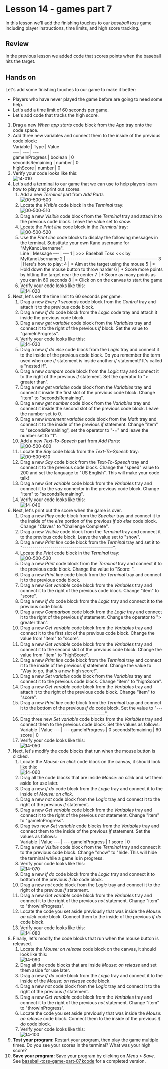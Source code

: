 # Lesson 14 - games part 7

In this lesson we'll add the finishing touches to our *baseball toss* game including player instructions, time limits, and high score tracking.

## Review

In the previous lesson we added code that scores points when the baseball hits the target.

## Hands on

Let's add some finishing touches to our game to make it better:

* Players who have never played the game before are going to need some help.
* Let's add a time limit of 60 seconds per game.
* Let's add code that tracks the high score.

1. Drag a new *When app starts* code block from the *App* tray onto the code space.
1. Add three new variables and connect them to the inside of the previous code block:  
    Variable | Type | Value  
    --- | --- | ---  
    gameInProgress | boolean | 0  
    secondsRemaining | number | 0  
    highScore | number | 0
1. Verify your code looks like this:  
![14-010](./images/14-010.jpg)  
1. Let's add a [terminal](https://en.wikipedia.org/wiki/Terminal_emulator) to our game that we can use to help players learn how to play and print out scores.
    1. Add a new *Terminal* part from *Add Parts*  
    ![00-500-500](../images/00-500-500.parts.terminal.jpg)  
    1. Locate the *Visible* code block in the *Terminal* tray:  
    ![00-500-510](../images/00-500-510.parts.terminal.visible.jpg)
    1. Drag a new *Visible* code block from the *Terminal* tray and attach it to the previous code block. Leave the value set to *show*.
    1. Locate the *Print line* code block in the *Terminal* tray:  
    ![00-500-520](../images/00-500-520.parts.terminal.printline.jpg)  
    1. Use the *Print line* code blocks to display the following messages in the terminal. Substitute your own Kano username for "MyKanoUsername".  
        Line | Message
        --- | ---
        1 | >>> Baseball Toss <<< by MyKanoUsername
        2 | ---------------------------------------------
        3 | Here's how to play:
        4 | \* Aim at the target using the mouse
        5 | \* Hold down the mouse button to throw harder
        6 | \* Score more points by hitting the target near the center
        7 | \* Score as many points as you can in 60 seconds
        8 | \* Click on on the canvas to start the game
    1. Verify your code looks like this:  
    ![14-020](./images/14-020.jpg)  
1. Next, let's set the time limit to 60 seconds per game.
    1. Drag a new *Every 1 seconds* code block from the *Control* tray and attach it to the previous code block.
    1. Drag a new *if do* code block from the *Logic* code tray and attach it inside the previous code block.
    1. Drag a new *get variable* code block from the *Variables* tray and connect it to the right of the previous *if* block. Set the value to "gameInProgress".
    1. Verify your code looks like this:  
    ![14-030](./images/14-030.jpg)  
    1. Drag a new *if do else* code block from the *Logic* tray and connect it to the inside of the previous code block. Do you remember the term used when one *if* statement is inside another *if* statement? It's called a "nested if".
    1. Drag a new *compare* code block from the *Logic* tray and connect it to the right of the previous *if* statement. Set the operator to "> greater than".
    1. Drag a new *get variable* code block from the *Variables* tray and connect it inside the first slot of the previous code block. Change "item" to "secondsRemaining".
    1. Drag a new *get number* code block from the *Variables* tray and connect it inside the second slot of the previous code block. Leave the number set to 0.
    1. Drag a new *increment variable* code block from the *Math* tray and connect it to the inside of the previous *if* statement. Change "item" to "secondsRemaining", set the operator to "-=" and leave the number set to "1".
    1. Add a new *Text-To-Speech* part from *Add Parts*:  
    ![00-500-600](../images/00-500-600.parts.texttospeech.jpg)  
    1. Locate the *Say* code block from the *Text-To-Speech* tray:  
    ![00-500-610](../images/00-500-610.parts.texttospeech.say.jpg)  
    1. Drag a new *Say* code block from the *Text-To-Speech* tray and connect it to the previous code block. Change the "speed" value to 200 and set the language to "US English". This will make your code talk!
    1. Drag a new *Get variable* code block from the *Variables* tray and connect it to the *say* connector in the previous code block. Change "item" to "secondsRemaining".
    1. Verify your code looks like this:  
    ![14-040](./images/14-040.jpg)  
1. Next, let's print out the score when the game is over.
    1. Drag a new *Play* code block from the *Speaker* tray and connect it to the inside of the *else* portion of the previous *if do else* code block. Change "Claves" to "Challenge Complete".
    1. Drag a new *Visible* code block from the *Terminal* tray and connect it to the previous code block. Leave the value set to "show".
    1. Drag a new *Print line* code block from the *Terminal* tray and set it to "---------------------------------------------".
    1. Locate the *Print* code block in the *Terminal* tray:  
    ![00-500-530](../images/00-500-530.parts.terminal.print.jpg)  
    1. Drag a new *Print* code block from the *Terminal* tray and connect it to the previous code block. Change the value to "Score: ".
    1. Drag a new *Print line* code block from the *Terminal* tray and connect it to the previous code block.
    1. Drag a new *Get variable* code block from the *Variables* tray and connect it to the right of the previous code block. Change "item" to "score".
    1. Drag a new *if do* code block from the *Logic* tray and connect it to the previous code block.
    1. Drag a new *Comparison* code block from the *Logic* tray and connect it to the right of the previous *if* statement. Change the operator to "> greater than".
    1. Drag a new *Get variable* code block from the *Variables* tray and connect it to the first slot of the previous code block. Change the value from "item" to "score".
    1. Drag a new *Get variable* code block from the *Variables* tray and connect it to the second slot of the previous code block. Change the value from "item" to "highScore".
    1. Drag a new *Print line* code block from the *Terminal* tray and connect it to the inside of the previous *if* statement. Change the value to "Way to go, that's a new high score!".
    1. Drag a new *Set variable* code block from the *Variables* tray and connect it to the previous code block. Change "item" to "highScore".
    1. Drag a new *Get variable* code block from the *Variables* tray and attach it to the right of the previous code block. Change "item" to "score".
    1. Drag a new *Print line* code block from the *Terminal* tray and connect it to the bottom of the previous *if do* code block. Set the value to "---------------------------------------------".
    1. Drag three new *Set variable* code blocks from the *Variables* tray and connect them to the previous code block. Set the values as follows:  
        Variable | Value
        --- | ---
        gameInProgress | 0
        secondsRemaining | 60
        score | 0
    1. Verify your code looks like this:  
    ![14-050](./images/14-050.jpg)  
1. Next, let's modify the code blocks that run when the mouse button is clicked.
    1. Locate the *Mouse: on click* code block on the canvas, it should look like this:  
    ![14-060](./images/14-060.jpg)
    1. Drag all the code blocks that are inside *Mouse: on click* and set them aside for use later.
    1. Drag a new *if do* code block from the *Logic* tray and connect it to the inside of *Mouse: on click*.
    1. Drag a new *not* code block from the *Logic* tray and connect it to the right of the previous *if* statement.
    1. Drag a new *Get variable* code block from the *Variables* tray and connect it to the right of the previous *not* statement. Change "item" to "gameInProgress".
    1. Drag two new *Set variable* code blocks from the *Variables* tray and connect them to the inside of the previous *if* statement. Set the values as follows:  
        Variable | Value
        --- | ---
        gameInProgress | 1
        score | 0
    1. Drag a new *Visible* code block from the *Terminal* tray and connect it to the previous code block. Change "show" to "hide. This will hide the terminal while a game is in progress.
    1. Verify your code looks like this:  
    ![14-070](./images/14-070.jpg)  
    1. Drag a new *if do* code block from the *Logic* tray and connect it to bottom of the previous *if do* code block.
    1. Drag a new *not* code block from the *Logic* tray and connect it to the right of the previous *if* statement.
    1. Drag a new *Get variable* code block from the *Variables* tray and connect it to the right of the previous *not* statement. Change "item" to "throwInProgress".
    1. Locate the code you set aside previously that was inside the *Mouse: on click* code block. Connect them to the inside of the previous *if do* code block.
    1. Verify your code looks like this:  
    ![14-080](./images/14-080.jpg)
1. Finally, let's modify the code blocks that run when the mouse button is released.
    1. Locate the *Mouse: on release* code block on the canvas, it should look like this:  
    ![14-090](./images/14-090.jpg)  
    1. Drag all the code blocks that are inside *Mouse: on release* and set them aside for use later.
    1. Drag a new *if do* code block from the *Logic* tray and connect it to the inside of the *Mouse: on release* code block.
    1. Drag a new *not* code block from the *Logic* tray and connect it to the right of the previous *if* statement.
    1. Drag a new *Get variable* code block from the *Variables* tray and connect it to the right of the previous *not* statement. Change "item" to "throwInProgress".
    1. Locate the code you set aside previously that was inside the *Mouse: on release* code block. Connect them to the inside of the previous *if do* code block.
    1. Verify your code looks like this:  
    ![14-100](./images/14-100.jpg)  
1. **Test your program:** Restart your program, then play the game multiple times. Do you see your scores in the terminal? What was your high score?
1. **Save your program:** Save your program by clicking on *Menu* > *Save*. See [baseball-toss-game-part-07.kcode](./baseball-toss-game-part-07.kcode) for a completed version.
